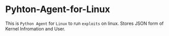 # Pyhton-Agent-for-Linux
This is `Python Agent` for `Linux` to run `exploits` on linux. Stores JSON form of Kernel Infromation and User.
